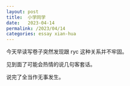 ```yaml
---
layout: post
title:  小学同学
date:   2023-04-14
permalink: /2023/04/14
categories: essay xian-hua
---
```


今天早读写卷子突然发现跟 ryc 这种关系并不牢固。

见到面了可能会热情的说几句客套话。

说完了全当作无事发生。